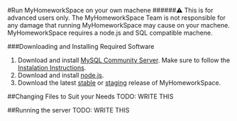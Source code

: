 #Run MyHomeworkSpace on your own machene
######:warning: This is for advanced users only. The MyHomeworkSpace Team is not responsible for any damage that running MyHomeworkSpace may cause on your machene. MyHomeworkSpace requires a node.js and SQL compatible machene.

###Downloading and Installing Required Software
1. Download and install [MySQL Community Server](http://dev.mysql.com/downloads/mysql/). Make sure to follow the [Instalation Instructions](http://dev.mysql.com/doc/refman/5.7/en/installing.html).
2. Download and install [node.js](https://nodejs.org/).
3. Download the latest [stable](https://github.com/MyHomeworkSpace/MyHomeworkSpace/archive/stable.zip) or [staging](https://github.com/MyHomeworkSpace/MyHomeworkSpace/blob/master/.github/downloadStaging.md) release of MyHomeworkSpace.

##Changing Files to Suit your Needs
TODO: WRITE THIS

##Running the server
TODO: WRITE THIS
